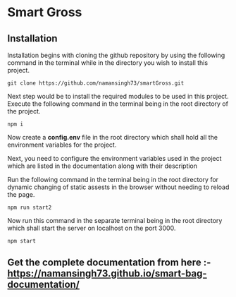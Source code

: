 # Smart Gross

## Installation

Installation begins with cloning the github repository by using the following command in the terminal while in the directory you wish to install this project.

```
git clone https://github.com/namansingh73/smartGross.git
```

Next step would be to install the required modules to be used in this project. Execute the following command in the terminal being in the root directory of the project.

```
npm i
```

Now create a **config.env** file in the root directory which shall hold all the environment variables for the project.

Next, you need to configure the environment variables used in the project which are listed in the documentation along with their description

Run the following command in the terminal being in the root directory for dynamic changing of static assests in the browser without needing to reload the page.

```
npm run start2
```

Now run this command in the separate terminal being in the root directory which shall start the server on localhost on the port 3000.

```
npm start
```

## Get the complete documentation from here :- https://namansingh73.github.io/smart-bag-documentation/
